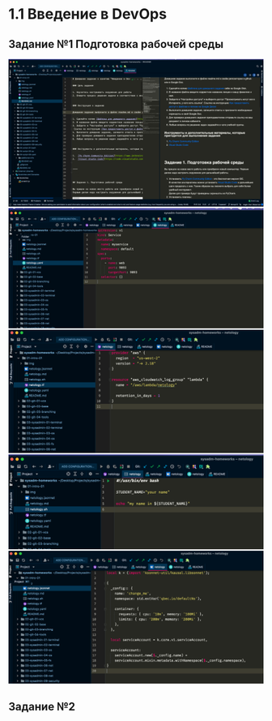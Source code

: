# 1.1 Введение в DevOps

## Задание №1 Подготовка рабочей среды

<img src="1.png">
<img src="2.png">
<img src="3.png">
<img src="4.png">
<img src="5.png">

## Задание №2 

